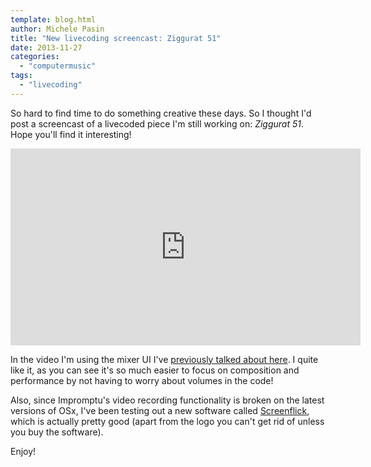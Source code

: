 ```yaml
---
template: blog.html
author: Michele Pasin
title: "New livecoding screencast: Ziggurat 51"
date: 2013-11-27
categories: 
  - "computermusic"
tags: 
  - "livecoding"
---
```


So hard to find time to do something creative these days. So I thought I'd post a screencast of a livecoded piece I'm still working on: _Ziggurat 51_. Hope you'll find it interesting!

<iframe width="560" height="315" src="https://www.youtube.com/embed/o4VCJ6VaaGk" title="YouTube video player" frameborder="0" allow="accelerometer; autoplay; clipboard-write; encrypted-media; gyroscope; picture-in-picture" allowfullscreen></iframe>

In the video I'm using the mixer UI I've [previously talked about here](http://www.michelepasin.org/blog/2013/09/15/building-a-master-volumes-ui-in-impromptu/). I quite like it, as you can see it's so much easier to focus on composition and performance by not having to worry about volumes in the code!

Also, since Impromptu's video recording functionality is broken on the latest versions of OSx, I've been testing out a new software called [Screenflick](http://www.araelium.com/screenflick), which is actually pretty good (apart from the logo you can't get rid of unless you buy the software).

Enjoy!

